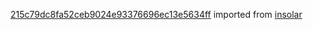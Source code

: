 [215c79dc8fa52ceb9024e93376696ec13e5634ff](https://github.com/insolar/insolar/commit/215c79dc8fa52ceb9024e93376696ec13e5634ff) imported from [insolar](https://github.com/insolar/insolar)
